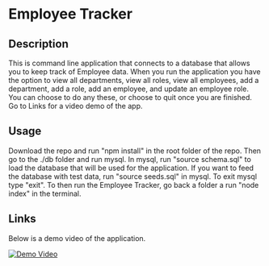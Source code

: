 # Employee Tracker

## Description

This is command line application that connects to a database that allows you to keep track of Employee data. When you run the application you have the option to view all departments, view all roles, view all employees, add a department, add a role, add an employee, and update an employee role. You can choose to do any these, or choose to quit once you are finished. Go to Links for a video demo of the app.

## Usage
Download the repo and run "npm install" in the root folder of the repo. Then go to the ./db folder and run mysql. In mysql, run "source schema.sql" to load the database that will be used for the application. If you want to feed the database with test data, run "source seeds.sql" in mysql. To exit mysql type "exit". To then run the Employee Tracker, go back a folder a run "node index" in the terminal.

## Links
Below is a demo video of the application.

[![Demo Video](https://img.youtube.com/vi/AJAEgyNOb98/0.jpg)](https://youtu.be/AJAEgyNOb98)
